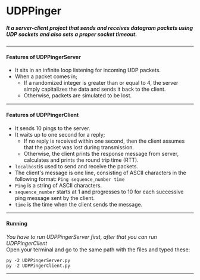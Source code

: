 # UDPPinger
##### It a server-client project that sends and receives datagram packets using UDP sockets and also sets a proper socket timeout.
***
#### Features of UDPPingerServer
* It sits in an infinite loop listening for incoming UDP packets. 
* When a packet comes in;
  - If a randomized integer is greater than or equal to 4, the server simply capitalizes the data and sends it back to the client.
  - Otherwise, packets are simulated to be lost.
***
#### Features of UDPPingerClient
* It sends 10 pings to the server.
* It waits up to one second for a reply;
  - If no reply is received within one second, then the client assumes that the packet was lost during transmission.
  - Otherwise, the client prints the response message from server, calculates and prints the round trip time (RTT).
* `localhost`is used to send and receive the packets.
* The client's message is one line, consisting of ASCII characters in the following format: `Ping sequence_number time`
* `Ping` is a string of ASCII characters.
* `sequence_number` starts at 1 and progresses to 10 for each successive ping message sent by the client.
* `time` is the time when the client sends the message.
***
#### Running
*You have to run UDPPingerServer first, after that you can run UDPPingerClient* <br/>
Open your terminal and go to the same path with the files and typed these:
```
py -2 UDPPingerServer.py
py -2 UDPPingerClient.py
```
***
